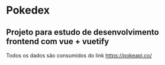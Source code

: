 # Pokedex
## Projeto para estudo de desenvolvimento frontend com vue + vuetify
Todos os dados são consumidos do link https://pokeapi.co/
